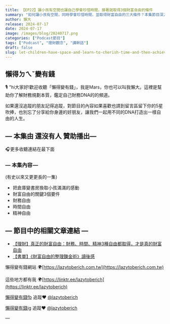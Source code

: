 ```yaml
---
title: 【EP22】讓小孩有空間也讓自己學會珍惜時間，接著就取得3個財富自由的條件
summary: "如何讓小孩有空間，同時學會珍惜時間，並取得財富自由的三大條件？本集節目深入探討財務、時間、精神自由的真諦，分享如何在親子互動中培養金錢觀，讓你與孩子一同邁向富足且自主的人生。"
author: 懶大
release: 2024-07-17
date: 2024-07-17
image: /images/blog/20240717.png
categories: ["Podcast節目"]
tags: ["Podcast", "理財觀念", "講幹話"]
draft: false
slug: let-children-have-space-and-learn-to-cherish-time-and-then-achieve-three-conditions-for-financial-freedom
---
```


## 懶得ㄉㄟˇ變有錢

🎙️ "hi大家好!歡迎收聽「懶得變有錢」，我是Mars，你也可以叫我懶大。這裡是幫助你了解財務規劃本質，鑑定自己財務DNA的的頻道。

如果還沒追蹤的朋友記得追蹤，對節目的內容如果喜歡也請到留言區留下你的5星吹捧，也別忘了分享給你身邊的好朋友，讓我們一起用不同的DNA打造出一樣自由的人生。

## — 本集由 還沒有人 贊助播出—

🎧更多收聽連結在最下面

### — 本集內容 —

(有史以來又更更長的一集)

- 把倉庫變書房換取小孩滿滿的感動
- 財富自由的關鍵3個要件
- 財務自由
- 時間自由
- 精神自由

## — 節目中的相關文章連結 —

- [【理財】真正的財富自由：財務、時間、精神3種自由都取得，才是真的財富自由](https://lazytoberich.com.tw/blog/finance-to-truly-achieve-financial-freedom-one-must-attain-three-types-of-freedom-financial-time-and-mental-freedom/)
- [【書單】《財富自由的整理鍊金術》讀後感](https://lazytoberich.com.tw/blog/book-review-the-alchemy-of-financial-freedom/)

懶得變有錢網站 🌍[https://lazytoberich.com.tw](https://lazytoberich.com.tw)

這些地方都有我 🌍[https://linktr.ee/lazytoberich](https://linktr.ee/lazytoberich)

[懶得變有錢fb](https://www.facebook.com/lazytoberich) 追蹤❤️ [@lazytoberich](https://www.facebook.com/lazytoberich)

[懶得變有錢ig](https://www.instagram.com/lazytoberich/) 追蹤❤️ [@lazytoberich](https://www.instagram.com/lazytoberich/)

—
